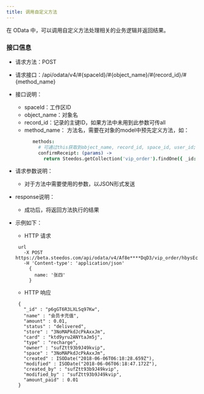```yaml
---
title: 调用自定义方法
---
```


在 OData 中，可以调用自定义方法处理相关的业务逻辑并返回结果。

### 接口信息

 - 请求方法：POST

 - 请求接口：/api/odata/v4/#{spaceId}/#{object_name}/#{record_id}/#{method_name}

 - 接口说明：
   - spaceId：工作区ID
   - object_name：对象名
   - record_id：记录的主键ID，如果方法中未用到此参数可传all
   - method_name： 方法名，需要在对象的model中预先定义方法，如：
     ```coffeescript
        methods:
          # 可通过this获取到object_name, record_id, space_id, user_id; params为request的body
          confirmReceipt: (params) ->
            return Steedos.getCollection('vip_order').findOne({ _id: this.record_id, owner: this.user_id, status: 'delivered' })
      ```

 - 请求参数说明：
   - 对于方法中需要使用的参数，以JSON形式发送

 - response说明：
   - 成功后，将返回方法执行的结果

 - 示例如下：

   - HTTP 请求

   ```
    url
      -X POST https://beta.steedos.com/api/odata/v4/Af8e****DqD3/vip_order/hbysEccFT2fXjHtpd/confirmReceipt
      -H 'Content-type': 'application/json'
        {
          name: '张四'
        }
   ```

   - HTTP 响应

   ```
    {
      "_id" : "p6gGT6R3LXLSq97Kw",
      "name" : "会员卡充值",
      "amount" : 0.01,
      "status" : "delivered",
      "store" : "3NoMAPkdJcPkAxxJm",
      "card" : "ktd9yru2ANYtaJm5j",
      "type" : "recharge",
      "owner" : "sufZtt93b9J49kvip",
      "space" : "3NoMAPkdJcPkAxxJm",
      "created" : ISODate("2018-06-06T06:18:28.659Z"),
      "modified" : ISODate("2018-06-06T06:18:47.172Z"),
      "created_by" : "sufZtt93b9J49kvip",
      "modified_by" : "sufZtt93b9J49kvip",
      "amount_paid" : 0.01
    }
   ```
